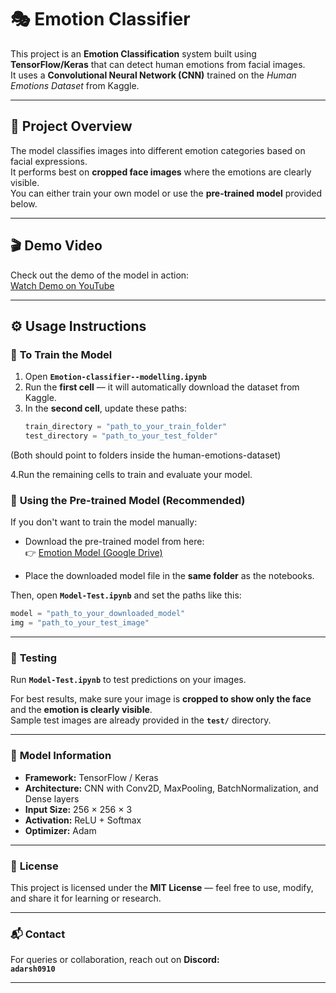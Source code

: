 # 🎭 Emotion Classifier

This project is an **Emotion Classification** system built using **TensorFlow/Keras** that can detect human emotions from facial images.  
It uses a **Convolutional Neural Network (CNN)** trained on the *Human Emotions Dataset* from Kaggle.

---

## 📘 Project Overview

The model classifies images into different emotion categories based on facial expressions.  
It performs best on **cropped face images** where the emotions are clearly visible.  
You can either train your own model or use the **pre-trained model** provided below.

---

## 🎬 Demo Video

Check out the demo of the model in action:  
[Watch Demo on YouTube](https://youtu.be/sYWt0kcxBvY)

---

## ⚙️ Usage Instructions

### 🧠 **To Train the Model**

1. Open **`Emotion-classifier--modelling.ipynb`**
2. Run the **first cell** — it will automatically download the dataset from Kaggle.
3. In the **second cell**, update these paths:
   ```python
   train_directory = "path_to_your_train_folder"
   test_directory = "path_to_your_test_folder"
  (Both should point to folders inside the human-emotions-dataset)

4.Run the remaining cells to train and evaluate your model.

### 💾 **Using the Pre-trained Model (Recommended)**

If you don't want to train the model manually:

- Download the pre-trained model from here:  
  👉 [Emotion Model (Google Drive)](https://drive.google.com/file/d/1k1EiKhrQEwBS4Kl5kQHMGZ0s56LOJFHM/view?usp=sharing)

- Place the downloaded model file in the **same folder** as the notebooks.

Then, open **`Model-Test.ipynb`** and set the paths like this:

```python
model = "path_to_your_downloaded_model"
img = "path_to_your_test_image"
```

---

### 🧪 **Testing**

Run **`Model-Test.ipynb`** to test predictions on your images.

For best results, make sure your image is **cropped to show only the face** and the **emotion is clearly visible**.  
Sample test images are already provided in the **`test/`** directory.

---

### 🧠 **Model Information**

- **Framework:** TensorFlow / Keras  
- **Architecture:** CNN with Conv2D, MaxPooling, BatchNormalization, and Dense layers  
- **Input Size:** 256 × 256 × 3  
- **Activation:** ReLU + Softmax  
- **Optimizer:** Adam  

---

### 📜 **License**

This project is licensed under the **MIT License** — feel free to use, modify, and share it for learning or research.

---

### 📬 **Contact**

For queries or collaboration, reach out on **Discord:**  
**`adarsh0910`**

---

